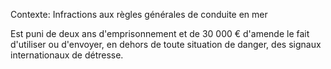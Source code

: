 Contexte: Infractions aux règles générales de conduite en mer

Est puni de deux ans d'emprisonnement et de 30 000 € d'amende le fait d'utiliser ou d'envoyer, en dehors de toute situation de danger, des signaux internationaux de détresse.